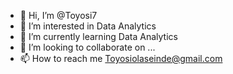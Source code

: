 - 👋 Hi, I’m @Toyosi7
- 👀 I’m interested in Data Analytics
- 🌱 I’m currently learning Data Analytics
- 💞️ I’m looking to collaborate on ...
- 📫 How to reach me Toyosiolaseinde@gmail.com

<!---
Toyosi7/Toyosi7 is a ✨ special ✨ repository because its `README.md` (this file) appears on your GitHub profile.
You can click the Preview link to take a look at your changes.
--->
